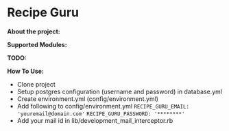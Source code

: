**Recipe Guru**
=======================================

**About the project:**

**Supported Modules:**

**TODO:**

**How To Use:**

* Clone project
* Setup postgres configuration (username and password) in database.yml
* Create environment.yml (config/environment.yml)
* Add following to config/environment.yml
  ```RECIPE_GURU_EMAIL: 'youremail@domain.com'```
  ```RECIPE_GURU_PASSWORD: '********'```
* Add your mail id in lib/development_mail_interceptor.rb 

